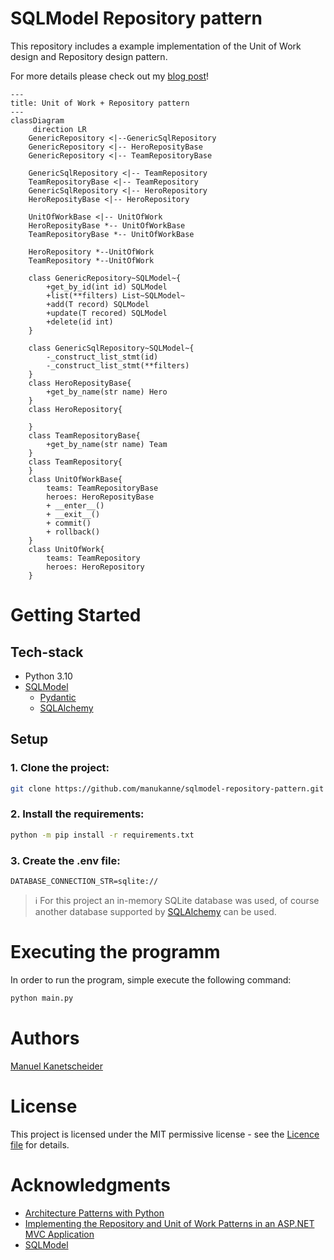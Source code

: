 # SQLModel Repository pattern
This repository includes a example implementation of the Unit of Work design and Repository design pattern.

For more details please check out my [blog post](https://dev.to/manukanne/a-python-implementation-of-the-unit-of-work-and-repository-design-pattern-using-sqlmodel-3mb5)!

```mermaid
---
title: Unit of Work + Repository pattern
---
classDiagram
     direction LR
    GenericRepository <|--GenericSqlRepository
    GenericRepository <|-- HeroReposityBase
    GenericRepository <|-- TeamRepositoryBase

    GenericSqlRepository <|-- TeamRepository
    TeamRepositoryBase <|-- TeamRepository
    GenericSqlRepository <|-- HeroRepository
    HeroReposityBase <|-- HeroRepository

    UnitOfWorkBase <|-- UnitOfWork
    HeroReposityBase *-- UnitOfWorkBase
    TeamRepositoryBase *-- UnitOfWorkBase

    HeroRepository *--UnitOfWork
    TeamRepository *--UnitOfWork

    class GenericRepository~SQLModel~{
        +get_by_id(int id) SQLModel
        +list(**filters) List~SQLModel~
        +add(T record) SQLModel
        +update(T recored) SQLModel
        +delete(id int)
    }

    class GenericSqlRepository~SQLModel~{
        -_construct_list_stmt(id)
        -_construct_list_stmt(**filters)
    }
    class HeroReposityBase{
        +get_by_name(str name) Hero
    }
    class HeroRepository{

    }
    class TeamRepositoryBase{
        +get_by_name(str name) Team
    }
    class TeamRepository{
    }
    class UnitOfWorkBase{
        teams: TeamRepositoryBase
        heroes: HeroReposityBase
        + __enter__()
        + __exit__()
        + commit()
        + rollback()
    }
    class UnitOfWork{
        teams: TeamRepository
        heroes: HeroRepository
    }

```
# Getting Started
## Tech-stack
- Python 3.10
- [SQLModel](https://sqlmodel.tiangolo.com/)
  - [Pydantic](https://docs.pydantic.dev/latest/)
  - [SQLAlchemy](https://www.sqlalchemy.org/)

## Setup
### 1. Clone the project:
```bash
git clone https://github.com/manukanne/sqlmodel-repository-pattern.git
```

### 2. Install the requirements:
```bash
python -m pip install -r requirements.txt
```

### 3. Create the .env file:
```
DATABASE_CONNECTION_STR=sqlite://
```
> :information_source: For this project an in-memory SQLite database was used, of course another database supported by [SQLAlchemy](https://docs.sqlalchemy.org/en/20/dialects/) can be used.

# Executing the programm
In order to run the program, simple execute the following command:
```bash
python main.py
```

# Authors
[Manuel Kanetscheider](https://dev.to/manukanne)

# License
This project is licensed under the MIT permissive license - see the [Licence file](LICENSE) for details.

# Acknowledgments
- [Architecture Patterns with Python](https://www.oreilly.com/library/view/architecture-patterns-with/9781492052197/)
- [Implementing the Repository and Unit of Work Patterns in an ASP.NET MVC Application](https://learn.microsoft.com/en-us/aspnet/mvc/overview/older-versions/getting-started-with-ef-5-using-mvc-4/implementing-the-repository-and-unit-of-work-patterns-in-an-asp-net-mvc-application)
- [SQLModel](https://sqlmodel.tiangolo.com/)
